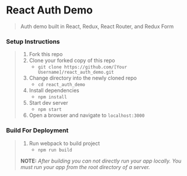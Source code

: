 # React Auth Demo

> Auth demo built in React, Redux, React Router, and Redux Form

### Setup Instructions

> 1. Fork this repo
> 1. Clone your forked copy of this repo
>    - `git clone https://github.com/[Your Username]/react_auth_demo.git`
> 1. Change directory into the newly cloned repo
>    - `cd react_auth_demo`
> 1. Install dependencies 
>    - `npm install`
> 1. Start dev server
>    - `npm start`
> 1. Open a browser and navigate to `localhost:3000`

### Build For Deployment

> 1. Run webpack to build project
>    - `npm run build`
> 
> **NOTE:** *After building you can not directly run your app locally. You must run your app from the root directory of a server.*
